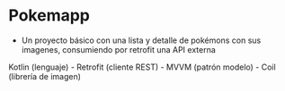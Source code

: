 # Pokemapp

- Un proyecto básico con una lista y detalle de pokémons con sus imagenes, consumiendo por retrofit una API externa

Kotlin (lenguaje) - Retrofit (cliente REST) - MVVM (patrón modelo) - Coil (librería de imagen)
